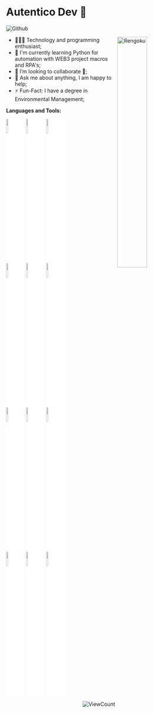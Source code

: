 # Autentico Dev 🚀

![Github](https://img.shields.io/badge/-Github-333000?style=flat&logo=Github&logoColor=white)


<img width="40%" align="right" alt="Rengoku" src="https://i.imgur.com/DGVsXwn.png"/>

- 👨🏽‍💻 Technology and programming enthusiast;
- 🌱 I'm currently learning Python for automation with WEB3 project macros and RPA's;
- 👯 I’m looking to collaborate 🤝;
- 💬 Ask me about anything, I am happy to help;
- ⚡️ Fun-Fact: I have a degree in Environmental Management;

**Languages and Tools:**

<p>
  <code><img width="10%"src="https://seeklogo.com/images/P/python-logo-A32636CAA3-seeklogo.com.png"style="background-color: #ffffff;"></code>
  <code><img width="10%" src="https://seeklogo.com/images/V/visual-studio-code-logo-449D71944F-seeklogo.com.png" style="background-color: white;"></code>
  <code><img width="10%" src="https://seeklogo.com/images/C/c-sharp-c-logo-02F17714BA-seeklogo.com.png" style="background-color: white;"></code>
  <br/>
  <code><img width="10%" src="https://seeklogo.com/images/J/java-logo-7F8B35BAB3-seeklogo.com.png" style="background-color: white;"></code>
  <code><img width="10%" src="https://seeklogo.com/images/A/android-logo-9E4539A7DE-seeklogo.com.png" style="background-color: white;"></code>
  <code><img width="10%" src="https://seeklogo.com/images/R/react-logo-7B3CE81517-seeklogo.com.png" style="background-color: white;"></code>
  <br/>
  <code><img width="10%" src="https://seeklogo.com/images/A/azure-sql-logo-3AE930D2AF-seeklogo.com.png" style="background-color: white;"></code>
  <code><img width="10%" src="https://seeklogo.com/images/N/nodejs-logo-FBE122E377-seeklogo.com.png" style="background-color: white;"></code>
  <code><img width="10%" src="https://www.nichetechsolutions.com/public/images/service/x170981713642.png.pagespeed.ic.e0U65KWHz3.png" style="background-color: white;"></code>
  <br />
  <code><img width="10%" src="https://seeklogo.com/images/G/git-logo-CD8D6F1C09-seeklogo.com.png" style="background-color: white;"></code>
  <code><img width="10%" src="https://seeklogo.com/images/J/javascript-logo-8892AEFCAC-seeklogo.com.png"style="background-color: white;"></code>
  <code><img width="10%" src="https://seeklogo.com/images/C/css-3-logo-023C1A7171-seeklogo.com.png" style="background-color: white;"></code>
  <br />
</p>

<p align="center">
  <img alt="ViewCount" src="https://views.whatilearened.today/views/github/onimock/onimock.svg" />
</p>

